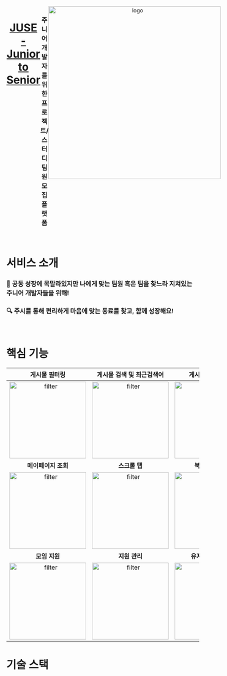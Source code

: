 <div align="center" style="display:flex;">

   # [JUSE - Junior to Senior](https://juse.co.kr)
   ### 주니어 개발자를 위한 프로젝트/스터디 팀원 모집 플랫폼
   <img width="450" alt="logo" src="https://user-images.githubusercontent.com/91973744/218941402-372d2646-a813-4df2-93c6-aa1c2f62df13.png">
   
</div>

<br>

# 서비스 소개
### 🐥 공동 성장에 목말라있지만 나에게 맞는 팀원 혹은 팀을 찾느라 지쳐있는 주니어 개발자들을 위해!
### 🔍 주시를 통해 편리하게 마음에 맞는 동료를 찾고, 함께 성장해요!

<br>

# 핵심 기능

<div align="center">

|게시물 필터링|게시물 검색 및 최근검색어|게시물 작성 템플릿|
|:-:|:-:|:-:|
|<img width="200" alt="filter" src="https://user-images.githubusercontent.com/91973744/218965297-952fcd81-38d9-4c2b-b9bd-23eef0b8b305.gif">|<img width="200" alt="filter" src="https://user-images.githubusercontent.com/91973744/219235612-4485e9c3-08bc-465a-9109-5e90e1e71569.gif">|<img width="200" alt="filter" src="https://user-images.githubusercontent.com/91973744/219235863-4b12017f-2b01-4cfe-8cdd-f1a205eaf1ca.gif">|
|<b>메이페이지 조회</b>|<b>스크롤 탭</b>|<b>북마크 및 채팅</b>|
|<img width="200" alt="filter" src="https://user-images.githubusercontent.com/91973744/219236031-8ba76e01-4a2a-4e02-af1b-f879020966a9.gif">|<img width="200" alt="filter" src="https://user-images.githubusercontent.com/91973744/219236072-7e987d8b-b7dd-46fc-9b6d-d7194cd6b420.gif">|<img width="200" alt="filter" src="https://user-images.githubusercontent.com/91973744/219236163-ac339b57-ebe4-40e2-98ed-aabbd7517785.gif">|
|<b>모임 지원</b>|<b>지원 관리</b>|<b>유저 조회 및 채팅</b>|
|<img width="200" alt="filter" src="https://user-images.githubusercontent.com/91973744/219236215-72a8fddd-6211-4e7a-84df-7eb7eeb3e63b.gif">|<img width="200" alt="filter" src="https://user-images.githubusercontent.com/91973744/219236243-00b474c3-f350-4db6-bf8e-3631c04aa978.gif">|<img width="200" alt="filter" src="https://user-images.githubusercontent.com/91973744/219236267-985b6bbe-bfae-47d0-96a8-84018efd0bb6.gif">|

</div>

# 기술 스택
